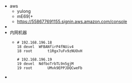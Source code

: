 - aws
	- yulong
	- mE69[+
	- https://558677691155.signin.aws.amazon.com/console
-
- 内网机器
	- ```
	  # 192.168.196.18
	  18 devel 	WFBANfirP4fNUiv4
	  18 root		t1Rgx7uFv9zNUOvH
	  
	  # 192.168.196.19
	  19 devel 	NdfboTrbTL9n5gjM
	  19 root		UMvk9EPPJDQCweFb
	  ```
-
